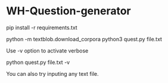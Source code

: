 # WH-Question-generator

pip install -r requirements.txt

python -m textblob.download_corpora python3 quest.py file.txt

Use -v option to activate verbose

python quest.py file.txt -v

You can also try inputing any text file.
